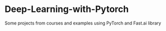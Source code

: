 # Deep-Learning-with-Pytorch

Some projects from courses and examples using PyTorch and Fast.ai library
